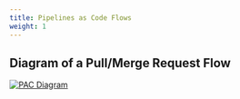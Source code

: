 ```yaml
---
title: Pipelines as Code Flows
weight: 1
---
```


## Diagram of a Pull/Merge Request Flow

[![PAC Diagram](/svg/diagram.svg)](/svg/diagram.svg)

